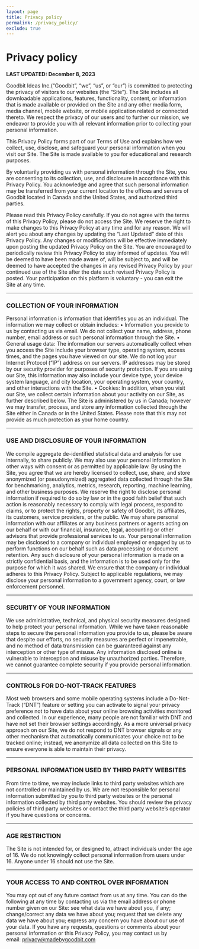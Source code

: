 ```yaml
---
layout: page
title: Privacy policy
permalink: /privacy_policy/
exclude: true
---
```


# **Privacy policy**
 

**LAST UPDATED: December 8, 2023**

Goodbit Ideas Inc.(“Goodbit”, “we”, “us”, or “our”) is committed to protecting the privacy of visitors to our websites (the “Site”). The Site includes all downloadable applications, features, functionality, content, or information that is made available or provided on the Site and any other media form, media channel, mobile website, or mobile application related or connected thereto. We respect the privacy of our users and to further our mission, we endeavor to provide you with all relevant information prior to collecting your personal information.

This Privacy Policy forms part of our Terms of Use and explains how we collect, use, disclose, and safeguard your personal information when you visit our Site. The Site is made available to you for educational and research purposes.

By voluntarily providing us with personal information through the Site, you are consenting to its collection, use, and disclosure in accordance with this Privacy Policy. You acknowledge and agree that such personal information may be transferred from your current location to the offices and servers of Goodbit located in Canada and the United States, and authorized third parties.

Please read this Privacy Policy carefully. If you do not agree with the terms of this Privacy Policy, please do not access the Site. We reserve the right to make changes to this Privacy Policy at any time and for any reason. We will alert you about any changes by updating the “Last Updated” date of this Privacy Policy. Any changes or modifications will be effective immediately upon posting the updated Privacy Policy on the Site. You are encouraged to periodically review this Privacy Policy to stay informed of updates. You will be deemed to have been made aware of, will be subject to, and will be deemed to have accepted the changes in any revised Privacy Policy by your continued use of the Site after the date such revised Privacy Policy is posted. Your participation on this platform is voluntary - you can exit the Site at any time.
********

### **COLLECTION OF YOUR INFORMATION**
Personal information is information that identifies you as an individual. The information we may collect or obtain includes:
• Information you provide to us by contacting us via email. We do not collect your name, address, phone number, email address or such personal information through the Site.
• General usage data: The information our servers automatically collect when you access the Site include your browser type, operating system, access times, and the pages you have viewed on our site. We do not log your Internet Protocol (“IP”) address on our servers. IP addresses may be stored by our security provider for purposes of security protection. If you are using our Site, this information may also include your device type, your device system language, and city location, your operating system, your country, and other interactions with the Site.
• Cookies: In addition, when you visit our Site, we collect certain information about your activity on our Site, as further described below.
The Site is administered by us in Canada; however we may transfer, process, and store any information collected through the Site either in Canada or in the United States. Please note that this may not provide as much protection as your home country.
********

### **USE AND DISCLOSURE OF YOUR INFORMATION**
We compile aggregate de-identified statistical data and analysis for use internally, to share publicly. We may also use your personal information in other ways with consent or as permitted by applicable law. By using the Site, you agree that we are hereby licensed to collect, use, share, and store anonymized (or pseudonymized) aggregated data collected through the Site for benchmarking, analytics, metrics, research, reporting, machine learning, and other business purposes.
We reserve the right to disclose personal information if required to do so by law or in the good faith belief that such action is reasonably necessary to comply with legal process, respond to claims, or to protect the rights, property or safety of Goodbit, its affiliates, its customers, service providers, or the public.
We may share personal information with our affiliates or any business partners or agents acting on our behalf or with our financial, insurance, legal, accounting or other advisors that provide professional services to us.
Your personal information may be disclosed to a company or individual employed or engaged by us to perform functions on our behalf such as data processing or document retention. Any such disclosure of your personal information is made on a strictly confidential basis, and the information is to be used only for the purpose for which it was shared. We ensure that the company or individual adheres to this Privacy Policy. Subject to applicable regulations, we may disclose your personal information to a government agency, court, or law enforcement personnel.
********

### **SECURITY OF YOUR INFORMATION**
We use administrative, technical, and physical security measures designed to help protect your personal information. While we have taken reasonable steps to secure the personal information you provide to us, please be aware that despite our efforts, no security measures are perfect or impenetrable, and no method of data transmission can be guaranteed against any interception or other type of misuse. Any information disclosed online is vulnerable to interception and misuse by unauthorized parties. Therefore, we cannot guarantee complete security if you provide personal information.
********

### **CONTROLS FOR DO-NOT-TRACK FEATURES**
Most web browsers and some mobile operating systems include a Do-Not-Track (“DNT”) feature or setting you can activate to signal your privacy preference not to have data about your online browsing activities monitored and collected. In our experience, many people are not familiar with DNT and have not set their browser settings accordingly. As a more universal privacy approach on our Site, we do not respond to DNT browser signals or any other mechanism that automatically communicates your choice not to be tracked online; instead, we anonymize all data collected on this Site to ensure everyone is able to maintain their privacy.
********

### **PERSONAL INFORMATION USED BY THIRD PARTY WEBSITES**
From time to time, we may include links to third party websites which are not controlled or maintained by us. We are not responsible for personal information submitted by you to third party websites or the personal information collected by third party websites. You should review the privacy policies of third party websites or contact the third party website’s operator if you have questions or concerns.
********

### **AGE RESTRICTION**
The Site is not intended for, or designed to, attract individuals under the age of 16. We do not knowingly collect personal information from users under 16. Anyone under 16 should not use the Site.
********

### **YOUR ACCESS TO AND CONTROL OVER INFORMATION**
You may opt out of any future contact from us at any time. You can do the following at any time by contacting us via the email address or phone number given on our Site: see what data we have about you, if any; change/correct any data we have about you; request that we delete any data we have about you; express any concern you have about our use of your data.
If you have any requests, questions or comments about your personal information or this Privacy Policy, you may contact us by email: [privacy@madebygoodbit.com](mailto:privacy@madebygoodbit.com)

